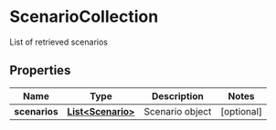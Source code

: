 

# ScenarioCollection

List of retrieved scenarios

## Properties

| Name | Type | Description | Notes |
|------------ | ------------- | ------------- | -------------|
|**scenarios** | [**List&lt;Scenario&gt;**](Scenario.md) | Scenario object |  [optional] |



